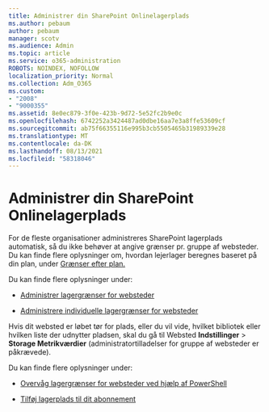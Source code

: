 ```yaml
---
title: Administrer din SharePoint Onlinelagerplads
ms.author: pebaum
author: pebaum
manager: scotv
ms.audience: Admin
ms.topic: article
ms.service: o365-administration
ROBOTS: NOINDEX, NOFOLLOW
localization_priority: Normal
ms.collection: Adm_O365
ms.custom:
- "2008"
- "9000355"
ms.assetid: 8e0ec879-3f0e-423b-9d72-5e52fc2b9e0c
ms.openlocfilehash: 6742252a3424487ad0dbe16aa7e3a8ffe53609cf
ms.sourcegitcommit: ab75f66355116e995b3cb5505465b31989339e28
ms.translationtype: MT
ms.contentlocale: da-DK
ms.lasthandoff: 08/13/2021
ms.locfileid: "58318046"
---
```

# <a name="manage-your-sharepoint-online-storage"></a>Administrer din SharePoint Onlinelagerplads

For de fleste organisationer administreres SharePoint lagerplads automatisk, så du ikke behøver at angive grænser pr. gruppe af websteder. Du kan finde flere oplysninger om, hvordan lejerlager beregnes baseret på din plan, under [Grænser efter plan.](https://docs.microsoft.com/office365/servicedescriptions/sharepoint-online-service-description/sharepoint-online-limits?redirectedfrom=MSDN#limits-by-plan)

Du kan finde flere oplysninger under:

- [Administrer lagergrænser for websteder](https://docs.microsoft.com/sharepoint/manage-site-collection-storage-limits)

- [Administrere individuelle lagergrænser for websteder](https://docs.microsoft.com/sharepoint/manage-site-collection-storage-limits#manage-individual-site-storage-limits)

Hvis dit websted er løbet tør for plads, eller du vil vide, hvilket bibliotek eller hvilken liste der udnytter pladsen, skal du gå til Websted **Indstillinger**  >  **Storage Metrikværdier** (administratortilladelser for gruppe af websteder er påkrævede).

Du kan finde flere oplysninger under:

- [Overvåg lagergrænser for websteder ved hjælp af PowerShell](https://docs.microsoft.com/sharepoint/manage-site-collection-storage-limits#monitor-site-storage-limits-by-using-powershell)

- [Tilføj lagerplads til dit abonnement](https://docs.microsoft.com/microsoft-365/commerce/add-storage-space) 
  